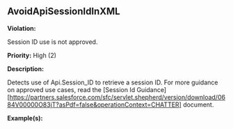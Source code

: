 AvoidApiSessionIdInXML[](#avoidapisessionidinxml)
------------------------------------------------------------------------------------------------------------------------------------------------------

**Violation:**

   Session ID use is not approved.


**Priority:** High (2)

**Description:**

   Detects use of Api.Session_ID to retrieve a session ID. For more guidance on approved use cases, read the [Session Id Guidance][https://partners.salesforce.com/sfc/servlet.shepherd/version/download/0684V00000O83jT?asPdf=false&operationContext=CHATTER] document.

**Example(s):**

   

